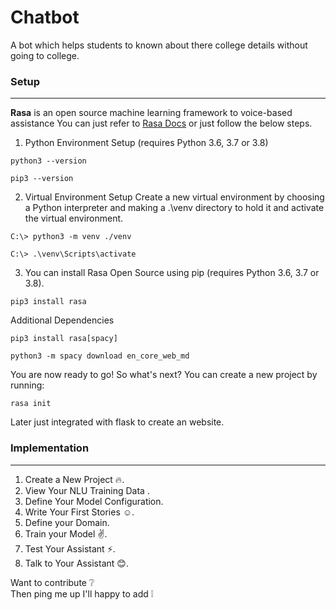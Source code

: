 # Chatbot
A bot which helps students to known about there college details without going to college.

### Setup
---
__Rasa__ is an open source machine learning framework to voice-based assistance
You can just refer to [Rasa Docs](https://rasa.com/docs/rasa/installation) or just follow the below steps.

1. Python Environment Setup (requires Python 3.6, 3.7 or 3.8)
```
python3 --version
```
```
pip3 --version
```
2. Virtual Environment Setup
Create a new virtual environment by choosing a Python interpreter and making a .\\venv directory to hold it and activate the virtual environment.<br/>
  ```
  C:\> python3 -m venv ./venv
  ```
  ```
  C:\> .\venv\Scripts\activate
  ```

3. You can install Rasa Open Source using pip (requires Python 3.6, 3.7 or 3.8).<br/>
```
pip3 install rasa
```
 
Additional Dependencies<br/>
```
pip3 install rasa[spacy]
```
```
python3 -m spacy download en_core_web_md
```

You are now ready to go! So what's next? You can create a new project by running:<br/>
```
rasa init
```
Later just integrated with flask to create an website.

### Implementation
---
1. Create a New Project :fire:.
2. View Your NLU Training Data .
3. Define Your Model Configuration.
4. Write Your First Stories :relaxed:.
5. Define your Domain.
6. Train your Model :v:.
7. Test Your Assistant :zap:.
8. Talk to Your Assistant :blush:.

Want to contribute :grey_question:<br/>
Then ping me up I'll happy to add :grey_exclamation:
